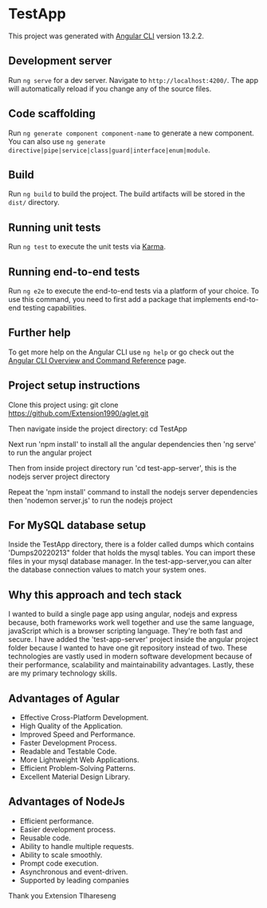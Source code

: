 # TestApp

This project was generated with [Angular CLI](https://github.com/angular/angular-cli) version 13.2.2.

## Development server

Run `ng serve` for a dev server. Navigate to `http://localhost:4200/`. The app will automatically reload if you change any of the source files.

## Code scaffolding

Run `ng generate component component-name` to generate a new component. You can also use `ng generate directive|pipe|service|class|guard|interface|enum|module`.

## Build

Run `ng build` to build the project. The build artifacts will be stored in the `dist/` directory.

## Running unit tests

Run `ng test` to execute the unit tests via [Karma](https://karma-runner.github.io).

## Running end-to-end tests

Run `ng e2e` to execute the end-to-end tests via a platform of your choice. To use this command, you need to first add a package that implements end-to-end testing capabilities.

## Further help

To get more help on the Angular CLI use `ng help` or go check out the [Angular CLI Overview and Command Reference](https://angular.io/cli) page.

## Project setup instructions
Clone this project using: git clone https://github.com/Extension1990/aglet.git

Then navigate inside the project directory: cd TestApp

Next run 'npm install' to install all the angular dependencies then 'ng serve' to run the angular project 

Then from inside project directory run 'cd test-app-server', this is the nodejs server project directory

Repeat the 'npm install' command to install the nodejs server dependencies then 'nodemon server.js' to run the nodejs project

## For MySQL database setup
Inside the TestApp directory, there is a folder called dumps which contains 'Dumps20220213" folder that holds the mysql tables. You can import these files in your mysql database manager. In the test-app-server,you can alter the database connection values to match your system ones.

## Why this approach and tech stack
I wanted to build a single page app using angular, nodejs and express because, both frameworks work well together and use the same language, javaScript which is a browser scripting language. They're both fast and secure. I have added the 'test-app-server' project inside the angular project folder because I wanted to have one git repository instead of two. These technologies are vastly used in modern software development because of their performance, scalability and maintainability advantages. Lastly, these are my primary technology skills.

## Advantages of Agular
- Effective Cross-Platform Development.
- High Quality of the Application.
- Improved Speed and Performance.
- Faster Development Process.
- Readable and Testable Code.
- More Lightweight Web Applications.
- Efficient Problem-Solving Patterns.
- Excellent Material Design Library.

## Advantages of NodeJs
- Efficient performance.
- Easier development process.
- Reusable code.
- Ability to handle multiple requests.
- Ability to scale smoothly.
- Prompt code execution.
- Asynchronous and event-driven.
- Supported by leading companies

Thank you
Extension Tlhareseng


